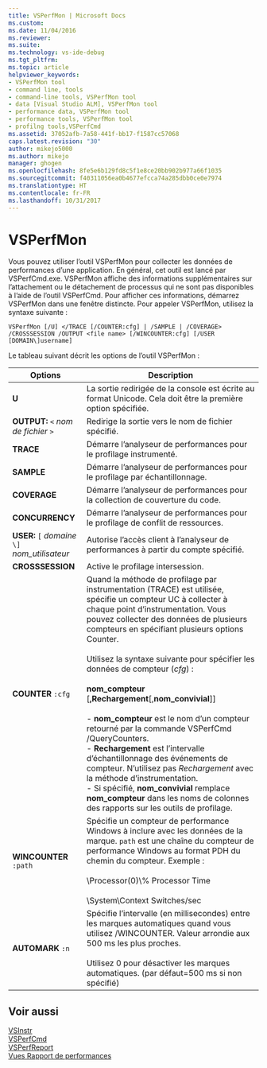 ```yaml
---
title: VSPerfMon | Microsoft Docs
ms.custom: 
ms.date: 11/04/2016
ms.reviewer: 
ms.suite: 
ms.technology: vs-ide-debug
ms.tgt_pltfrm: 
ms.topic: article
helpviewer_keywords:
- VSPerfMon tool
- command line, tools
- command-line tools, VSPerfMon tool
- data [Visual Studio ALM], VSPerfMon tool
- performance data, VSPerfMon tool
- performance tools, VSPerfMon tool
- profilng tools,VSPerfCmd
ms.assetid: 37052afb-7a58-441f-bb17-f1587cc57068
caps.latest.revision: "30"
author: mikejo5000
ms.author: mikejo
manager: ghogen
ms.openlocfilehash: 8fe5e6b129fd8c5f1e8ce20bb902b977a66f1035
ms.sourcegitcommit: f40311056ea0b4677efcca74a285dbb0ce0e7974
ms.translationtype: HT
ms.contentlocale: fr-FR
ms.lasthandoff: 10/31/2017
---
```

# <a name="vsperfmon"></a>VSPerfMon
Vous pouvez utiliser l’outil VSPerfMon pour collecter les données de performances d’une application. En général, cet outil est lancé par VSPerfCmd.exe. VSPerfMon affiche des informations supplémentaires sur l’attachement ou le détachement de processus qui ne sont pas disponibles à l’aide de l’outil VSPerfCmd. Pour afficher ces informations, démarrez VSPerfMon dans une fenêtre distincte. Pour appeler VSPerfMon, utilisez la syntaxe suivante :  
  
```  
VSPerfMon [/U] </TRACE [/COUNTER:cfg] | /SAMPLE | /COVERAGE> /CROSSSESSION /OUTPUT <file name> [/WINCOUNTER:cfg] [/USER [DOMAIN\]username]  
```  
  
 Le tableau suivant décrit les options de l’outil VSPerfMon :  
  
|Options|Description|  
|-------------|-----------------|  
|**U**|La sortie redirigée de la console est écrite au format Unicode.  Cela doit être la première option spécifiée.|  
|**OUTPUT:** `<` *nom de fichier* `>`|Redirige la sortie vers le nom de fichier spécifié.|  
|**TRACE**|Démarre l’analyseur de performances pour le profilage instrumenté.|  
|**SAMPLE**|Démarre l’analyseur de performances pour le profilage par échantillonnage.|  
|**COVERAGE**|Démarre l’analyseur de performances pour la collection de couverture du code.|  
|**CONCURRENCY**|Démarre l’analyseur de performances pour le profilage de conflit de ressources.|  
|**USER:** `[` *domaine* `\]` *nom_utilisateur*|Autorise l’accès client à l’analyseur de performances à partir du compte spécifié.|  
|**CROSSSESSION**|Active le profilage intersession.|  
|**COUNTER** `:cfg`|Quand la méthode de profilage par instrumentation (TRACE) est utilisée, spécifie un compteur UC à collecter à chaque point d’instrumentation. Vous pouvez collecter des données de plusieurs compteurs en spécifiant plusieurs options Counter.<br /><br /> Utilisez la syntaxe suivante pour spécifier les données de compteur (*cfg*) :<br /><br /> **nom_compteur** [**,Rechargement**[,**nom_convivial**]]<br /><br /> -   **nom_compteur** est le nom d’un compteur retourné par la commande VSPerfCmd /QueryCounters.<br />-   **Rechargement** est l’intervalle d’échantillonnage des événements de compteur. N’utilisez pas *Rechargement* avec la méthode d’instrumentation.<br />- Si spécifié, **nom_convivial** remplace **nom_compteur** dans les noms de colonnes des rapports sur les outils de profilage.|  
|**WINCOUNTER** `:path`|Spécifie un compteur de performance Windows à inclure avec les données de la marque. `path` est une chaîne du compteur de performance Windows au format PDH du chemin du compteur. Exemple :<br /><br /> \Processor(0)\\% Processor Time<br /><br /> \System\Context Switches/sec|  
|**AUTOMARK** `:n`|Spécifie l’intervalle (en millisecondes) entre les marques automatiques quand vous utilisez /WINCOUNTER. Valeur arrondie aux 500 ms les plus proches.<br /><br /> Utilisez 0 pour désactiver les marques automatiques. (par défaut=500 ms si non spécifié)|  
  
## <a name="see-also"></a>Voir aussi  
 [VSInstr](../profiling/vsinstr.md)   
 [VSPerfCmd](../profiling/vsperfcmd.md)   
 [VSPerfReport](../profiling/vsperfreport.md)   
 [Vues Rapport de performances](../profiling/performance-report-views.md)